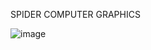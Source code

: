 SPIDER COMPUTER GRAPHICS

![image](https://github.com/sanju-suresh/CoGra-OpenGL-Spider/assets/91182928/a9de77ed-ad32-433f-8bae-4d776a72bddf)

